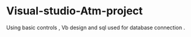 # Visual-studio-Atm-project
Using basic controls , Vb design and sql used for database connection .
